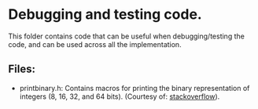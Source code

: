 # Debugging and testing code.

This folder contains code that can be useful when debugging/testing the code, 
and can be used across all the implementation.

## Files:
- printbinary.h: Contains macros for printing the binary representation of integers (8, 16, 32, and 64 bits).
(Courtesy of: [stackoverflow](https://stackoverflow.com/questions/111928/is-there-a-printf-converter-to-print-in-binary-format)).
